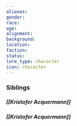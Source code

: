 ```yaml
---
aliases: 
gender: 
race: 
age: 
alignment: 
background: 
location: 
faction: 
status: 
lore_type: character
icon: character
---
```

### Siblings
##### [[Kristofer Acquermann]]
##### [[Kristofer Acquermann]]
